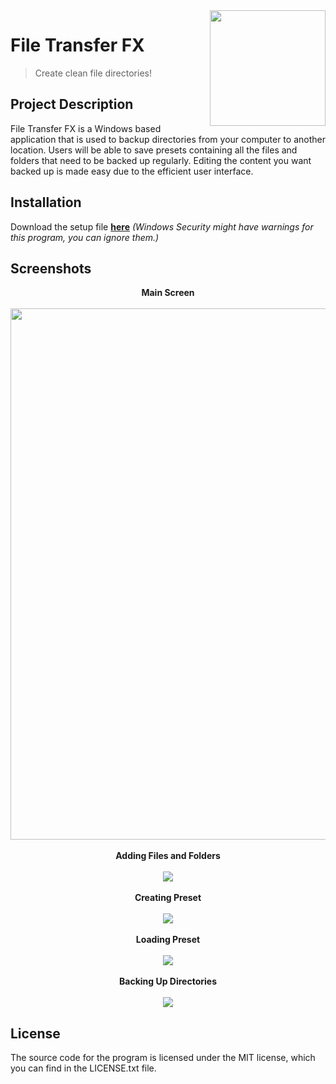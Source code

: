 <img src="https://drive.google.com/uc?export=view&id=1cMtyYAmAOuYV8deKIXY9da_irEe3iX9v" width=185 align="right" />

# File Transfer FX
> Create clean file directories!
> 
## Project Description
 
File Transfer FX is a Windows based application that is used to backup directories from your computer to another location. Users will be able to save presets containing all the files and folders that need to be backed up regularly. Editing the content you want backed up is made easy due to the efficient user interface.

## Installation
Download the setup file <a href="https://media.githubusercontent.com/media/brezden/FileTransferFX/main/FileTransferFX_Setup.exe" target="_blank"><b>here</b></a> <em>(Windows Security might have warnings for this program, you can ignore them.)</em>

## Screenshots
<div align="center">
    <b>Main Screen</b>
    <br>
    <br>
    <img src="https://drive.google.com/uc?export=view&id=14CX5NxsMbrD984AAnx6JiFfBsbnLtie_" align="center" width=850/>
    <br>
    <br>
    <b>Adding Files and Folders</b>
    <br>
    <br>
    <img src="https://media.giphy.com/media/H0gKfdHjyTeUznFtyC/giphy.gif">
    <br>
    <br>
    <b>Creating Preset</b>
    <br>
    <br>
    <img src="https://media.giphy.com/media/hnlJRaGo6C9x7is8V3/giphy.gif">
    <br>
    <br>
    <b>Loading Preset</b>
    <br>
    <br>
    <img src="https://media.giphy.com/media/UNEzDOpCS2vuEu3ZzQ/giphy.gif">
    <br>
    <br>
    <b>Backing Up Directories</b>
    <br>
    <br>
    <img src="https://media.giphy.com/media/KJ7tD5PORdJKO3yOf1/giphy.gif">
</div>
 
## License
The source code for the program is licensed under the MIT license, which you can find in the LICENSE.txt file.
